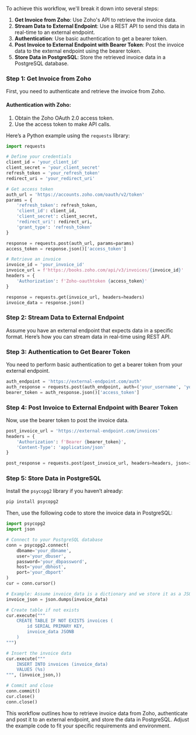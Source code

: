 To achieve this workflow, we'll break it down into several steps:

1. **Get Invoice from Zoho**: Use Zoho's API to retrieve the invoice data.
2. **Stream Data to External Endpoint**: Use a REST API to send this data in real-time to an external endpoint.
3. **Authentication**: Use basic authentication to get a bearer token.
4. **Post Invoice to External Endpoint with Bearer Token**: Post the invoice data to the external endpoint using the bearer token.
5. **Store Data in PostgreSQL**: Store the retrieved invoice data in a PostgreSQL database.

### Step 1: Get Invoice from Zoho

First, you need to authenticate and retrieve the invoice from Zoho. 

#### Authentication with Zoho:

1. Obtain the Zoho OAuth 2.0 access token.
2. Use the access token to make API calls.

Here’s a Python example using the `requests` library:

```python
import requests

# Define your credentials
client_id = 'your_client_id'
client_secret = 'your_client_secret'
refresh_token = 'your_refresh_token'
redirect_uri = 'your_redirect_uri'

# Get access token
auth_url = 'https://accounts.zoho.com/oauth/v2/token'
params = {
    'refresh_token': refresh_token,
    'client_id': client_id,
    'client_secret': client_secret,
    'redirect_uri': redirect_uri,
    'grant_type': 'refresh_token'
}

response = requests.post(auth_url, params=params)
access_token = response.json()['access_token']

# Retrieve an invoice
invoice_id = 'your_invoice_id'
invoice_url = f'https://books.zoho.com/api/v3/invoices/{invoice_id}'
headers = {
    'Authorization': f'Zoho-oauthtoken {access_token}'
}

response = requests.get(invoice_url, headers=headers)
invoice_data = response.json()
```

### Step 2: Stream Data to External Endpoint

Assume you have an external endpoint that expects data in a specific format. Here’s how you can stream data in real-time using REST API.

### Step 3: Authentication to Get Bearer Token

You need to perform basic authentication to get a bearer token from your external endpoint.

```python
auth_endpoint = 'https://external-endpoint.com/auth'
auth_response = requests.post(auth_endpoint, auth=('your_username', 'your_password'))
bearer_token = auth_response.json()['access_token']
```

### Step 4: Post Invoice to External Endpoint with Bearer Token

Now, use the bearer token to post the invoice data.

```python
post_invoice_url = 'https://external-endpoint.com/invoices'
headers = {
    'Authorization': f'Bearer {bearer_token}',
    'Content-Type': 'application/json'
}

post_response = requests.post(post_invoice_url, headers=headers, json=invoice_data)
```

### Step 5: Store Data in PostgreSQL

Install the `psycopg2` library if you haven’t already:

```sh
pip install psycopg2
```

Then, use the following code to store the invoice data in PostgreSQL:

```python
import psycopg2
import json

# Connect to your PostgreSQL database
conn = psycopg2.connect(
    dbname='your_dbname',
    user='your_dbuser',
    password='your_dbpassword',
    host='your_dbhost',
    port='your_dbport'
)
cur = conn.cursor()

# Example: Assume invoice_data is a dictionary and we store it as a JSON string
invoice_json = json.dumps(invoice_data)

# Create table if not exists
cur.execute("""
    CREATE TABLE IF NOT EXISTS invoices (
        id SERIAL PRIMARY KEY,
        invoice_data JSONB
    )
""")

# Insert the invoice data
cur.execute("""
    INSERT INTO invoices (invoice_data)
    VALUES (%s)
""", (invoice_json,))

# Commit and close
conn.commit()
cur.close()
conn.close()
```

This workflow outlines how to retrieve invoice data from Zoho, authenticate and post it to an external endpoint, and store the data in PostgreSQL. Adjust the example code to fit your specific requirements and environment.